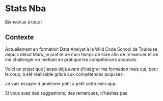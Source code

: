 # Stats Nba

Bienvenue à tous !

## Contexte 

Actuellement en formation Data Analyst à la Wild Code School de Toulouse depuis début Mars, je profite de mon temps de libre afin de m'exercer et de me challenger en mettant en pratique les compétences acquises.

Voici un projet que j'avais déjà avant d'intégrer ma formation mais qui, pour le coup, a été réalisable grâce aux compétences 
acquises. 

Je vais essayer d'améliorer petit à petit cette mini-app. 

Si vous avez des suggestions, des remarques, n'hésitez pas.
